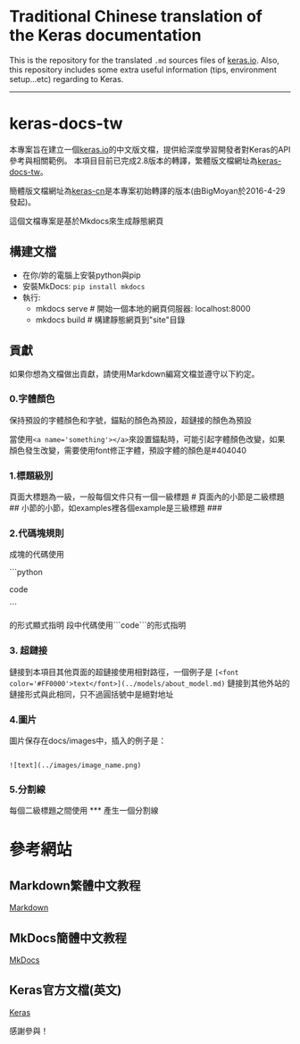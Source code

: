 # Traditional Chinese translation of the Keras documentation

This is the repository for the translated `.md` sources files of [keras.io](http://keras.io/). 
Also, this repository includes some extra useful information (tips, environment setup...etc) 
regarding to Keras.

---


# keras-docs-tw

本專案旨在建立一個[keras.io](keras.io)的中文版文檔，提供給深度學習開發者對Keras的API參考與相關範例。
本項目目前已完成2.8版本的轉譯，繁體版文檔網址為[keras-docs-tw](http://eighty20.cc/keras-docs-tw/)。

簡體版文檔網址為[keras-cn](http://keras-cn.readthedocs.io/en/latest/)是本專案初始轉譯的版本(由BigMoyan於2016-4-29發起)。

這個文檔專案是基於Mkdocs來生成靜態網頁

## 構建文檔
- 在你/妳的電腦上安裝python與pip
- 安裝MkDocs: ```pip install mkdocs```
- 執行:
  - mkdocs serve # 開始一個本地的網頁伺服器: localhost:8000
  - mkdocs build # 構建靜態網頁到"site"目錄

## 貢獻
如果你想為文檔做出貢獻，請使用Markdown編寫文檔並遵守以下約定。

### 0.字體顏色

保持預設的字體顏色和字號，錨點的顏色為預設，超鏈接的顏色為預設

當使用```<a name='something'></a>```來設置錨點時，可能引起字體顏色改變，如果顏色發生改變，需要使用font修正字體，預設字體的顏色是#404040

### 1.標題級別

頁面大標題為一級，一般每個文件只有一個一級標題 #
頁面內的小節是二級標題 ##
小節的小節，如examples裡各個example是三級標題 ###
  
### 2.代碼塊規則

成塊的代碼使用

\`\`\`python

code

\`\`\`

的形式顯式指明
段中代碼使用\`\`\`code\`\`\`的形式指明

### 3. 超鏈接

鏈接到本項目其他頁面的超鏈接使用相對路徑，一個例子是
```[<font color='#FF0000'>text</font>](../models/about_model.md)```
鏈接到其他外站的鏈接形式與此相同，只不過圓括號中是絕對地址

### 4.圖片

圖片保存在docs/images中，插入的例子是：

```

![text](../images/image_name.png)

```

### 5.分割線

每個二級標題之間使用
\*\*\*
產生一個分割線

# 參考網站

## Markdown繁體中文教程

[Markdown](http://markdown.tw/)

## MkDocs簡體中文教程

[MkDocs](http://markdown-docs-zh.readthedocs.io/zh_CN/latest/)

## Keras官方文檔(英文)

[Keras](http://keras.io/)

感謝參與！